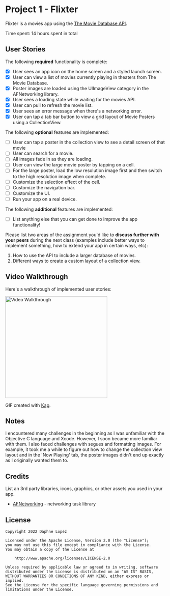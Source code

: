 # Project 1 - Flixter
Flixter is a movies app using the [The Movie Database API](http://docs.themoviedb.apiary.io/#).

Time spent: 14 hours spent in total

## User Stories

The following **required** functionality is complete:

- [x] User sees an app icon on the home screen and a styled launch screen.
- [x] User can view a list of movies currently playing in theaters from The Movie Database.
- [x] Poster images are loaded using the UIImageView category in the AFNetworking library.
- [x] User sees a loading state while waiting for the movies API.
- [x] User can pull to refresh the movie list.
- [x] User sees an error message when there's a networking error.
- [x] User can tap a tab bar button to view a grid layout of Movie Posters using a CollectionView.

The following **optional** features are implemented:

- [ ] User can tap a poster in the collection view to see a detail screen of that movie
- [ ] User can search for a movie.
- [ ] All images fade in as they are loading.
- [ ] User can view the large movie poster by tapping on a cell.
- [ ] For the large poster, load the low resolution image first and then switch to the high resolution image when complete.
- [ ] Customize the selection effect of the cell.
- [ ] Customize the navigation bar.
- [ ] Customize the UI.
- [ ] Run your app on a real device.

The following **additional** features are implemented:

- [ ] List anything else that you can get done to improve the app functionality!

Please list two areas of the assignment you'd like to **discuss further with your peers** during the next class (examples include better ways to implement something, how to extend your app in certain ways, etc):

1. How to use the API to include a larger database of movies. 
2. Different ways to create a custom layout of a collection view. 

## Video Walkthrough

Here's a walkthrough of implemented user stories:

<img src='https://github.com/daplopez/Flixter/blob/main/Flixter/flixterWalkthroughGif.gif' title='Video Walkthrough' width='320px' alt='Video Walkthrough' />

GIF created with [Kap](https://getkap.co/).

## Notes

I encountered many challenges in the beginning as I was unfamiliar with the Objective C language
and Xcode. However, I soon became more familiar with them. I also faced challenges with segues
and formatting images. For example, it took me a while to figure out how to change the
collection view layout and in the 'Now Playing' tab, the poster images didn't end up exactly as I
originally wanted them to.

## Credits

List an 3rd party libraries, icons, graphics, or other assets you used in your app.

- [AFNetworking](https://github.com/AFNetworking/AFNetworking) - networking task library

## License

    Copyright 2022 Daphne Lopez

    Licensed under the Apache License, Version 2.0 (the "License");
    you may not use this file except in compliance with the License.
    You may obtain a copy of the License at

        http://www.apache.org/licenses/LICENSE-2.0

    Unless required by applicable law or agreed to in writing, software
    distributed under the License is distributed on an "AS IS" BASIS,
    WITHOUT WARRANTIES OR CONDITIONS OF ANY KIND, either express or implied.
    See the License for the specific language governing permissions and
    limitations under the License.
